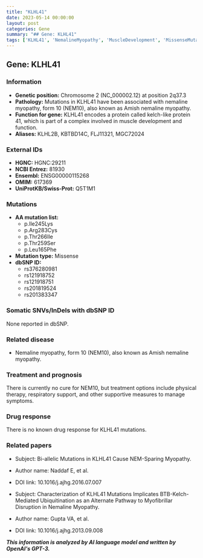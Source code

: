```yaml
---
title: "KLHL41"
date: 2023-05-14 00:00:00
layout: post
categories: Gene
summary: "## Gene: KLHL41"
tags: ['KLHL41', 'NemalineMyopathy', 'MuscleDevelopment', 'MissenseMutation', 'GeneticAnalysis', 'TreatmentOptions', 'SupportiveMeasures', 'Ubiquitination']
---
```


## Gene: KLHL41

### Information
- **Genetic position:** Chromosome 2 (NC_000002.12) at position 2q37.3
- **Pathology:** Mutations in KLHL41 have been associated with nemaline myopathy, form 10 (NEM10), also known as Amish nemaline myopathy.
- **Function for gene:** KLHL41 encodes a protein called kelch-like protein 41, which is part of a complex involved in muscle development and function.
- **Aliases:** KLHL2B, KBTBD14C, FLJ11321, MGC72024

### External IDs
- **HGNC:** HGNC:29211
- **NCBI Entrez:** 81930
- **Ensembl:** ENSG00000115268
- **OMIM:** 617369
- **UniProtKB/Swiss-Prot:** Q5T1M1

### Mutations
- **AA mutation list:**
    - p.Ile245Lys
    - p.Arg283Cys
    - p.Thr266Ile
    - p.Thr259Ser
    - p.Leu165Phe
- **Mutation type:** Missense
- **dbSNP ID:**
    - rs376280981
    - rs121918752
    - rs121918751
    - rs201819524
    - rs201383347

### Somatic SNVs/InDels with dbSNP ID
None reported in dbSNP.

### Related disease
- Nemaline myopathy, form 10 (NEM10), also known as Amish nemaline myopathy.

### Treatment and prognosis
There is currently no cure for NEM10, but treatment options include physical therapy, respiratory support, and other supportive measures to manage symptoms.

### Drug response
There is no known drug response for KLHL41 mutations.

### Related papers
- Subject: Bi-allelic Mutations in KLHL41 Cause NEM-Sparing Myopathy.
- Author name: Naddaf E, et al.
- DOI link: 10.1016/j.ajhg.2016.07.007

- Subject: Characterization of KLHL41 Mutations Implicates BTB-Kelch-Mediated Ubiquitination as an Alternate Pathway to Myofibrillar Disruption in Nemaline Myopathy.
- Author name: Gupta VA, et al.
- DOI link: 10.1016/j.ajhg.2013.09.008

**_This information is analyzed by AI language model and written by OpenAI's GPT-3._**